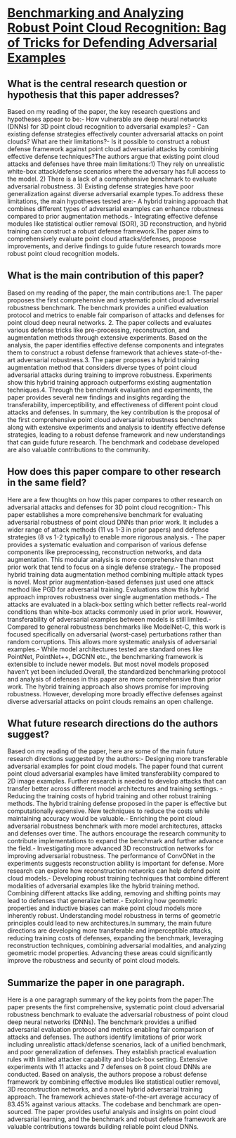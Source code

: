 # [Benchmarking and Analyzing Robust Point Cloud Recognition: Bag of Tricks   for Defending Adversarial Examples](https://arxiv.org/abs/2307.16361)

## What is the central research question or hypothesis that this paper addresses?

Based on my reading of the paper, the key research questions and hypotheses appear to be:- How vulnerable are deep neural networks (DNNs) for 3D point cloud recognition to adversarial examples? - Can existing defense strategies effectively counter adversarial attacks on point clouds? What are their limitations?- Is it possible to construct a robust defense framework against point cloud adversarial attacks by combining effective defense techniques?The authors argue that existing point cloud attacks and defenses have three main limitations:1) They rely on unrealistic white-box attack/defense scenarios where the adversary has full access to the model. 2) There is a lack of a comprehensive benchmark to evaluate adversarial robustness. 3) Existing defense strategies have poor generalization against diverse adversarial example types.To address these limitations, the main hypotheses tested are:- A hybrid training approach that combines different types of adversarial examples can enhance robustness compared to prior augmentation methods.- Integrating effective defense modules like statistical outlier removal (SOR), 3D reconstruction, and hybrid training can construct a robust defense framework.The paper aims to comprehensively evaluate point cloud attacks/defenses, propose improvements, and derive findings to guide future research towards more robust point cloud recognition models.


## What is the main contribution of this paper?

Based on my reading of the paper, the main contributions are:1. The paper proposes the first comprehensive and systematic point cloud adversarial robustness benchmark. The benchmark provides a unified evaluation protocol and metrics to enable fair comparison of attacks and defenses for point cloud deep neural networks. 2. The paper collects and evaluates various defense tricks like pre-processing, reconstruction, and augmentation methods through extensive experiments. Based on the analysis, the paper identifies effective defense components and integrates them to construct a robust defense framework that achieves state-of-the-art adversarial robustness.3. The paper proposes a hybrid training augmentation method that considers diverse types of point cloud adversarial attacks during training to improve robustness. Experiments show this hybrid training approach outperforms existing augmentation techniques.4. Through the benchmark evaluation and experiments, the paper provides several new findings and insights regarding the transferability, imperceptibility, and effectiveness of different point cloud attacks and defenses. In summary, the key contribution is the proposal of the first comprehensive point cloud adversarial robustness benchmark along with extensive experiments and analysis to identify effective defense strategies, leading to a robust defense framework and new understandings that can guide future research. The benchmark and codebase developed are also valuable contributions to the community.


## How does this paper compare to other research in the same field?

Here are a few thoughts on how this paper compares to other research on adversarial attacks and defenses for 3D point cloud recognition:- This paper establishes a more comprehensive benchmark for evaluating adversarial robustness of point cloud DNNs than prior work. It includes a wider range of attack methods (11 vs 1-3 in prior papers) and defense strategies (8 vs 1-2 typically) to enable more rigorous analysis. - The paper provides a systematic evaluation and comparison of various defense components like preprocessing, reconstruction networks, and data augmentation. This modular analysis is more comprehensive than most prior work that tend to focus on a single defense strategy.- The proposed hybrid training data augmentation method combining multiple attack types is novel. Most prior augmentation-based defenses just used one attack method like PGD for adversarial training. Evaluations show this hybrid approach improves robustness over single augmentation methods.- The attacks are evaluated in a black-box setting which better reflects real-world conditions than white-box attacks commonly used in prior work. However, transferability of adversarial examples between models is still limited.- Compared to general robustness benchmarks like ModelNet-C, this work is focused specifically on adversarial (worst-case) perturbations rather than random corruptions. This allows more systematic analysis of adversarial examples.- While model architectures tested are standard ones like PointNet, PointNet++, DGCNN etc., the benchmarking framework is extensible to include newer models. But most novel models proposed haven't yet been included.Overall, the standardized benchmarking protocol and analysis of defenses in this paper are more comprehensive than prior work. The hybrid training approach also shows promise for improving robustness. However, developing more broadly effective defenses against diverse adversarial attacks on point clouds remains an open challenge.


## What future research directions do the authors suggest?

Based on my reading of the paper, here are some of the main future research directions suggested by the authors:- Designing more transferable adversarial examples for point cloud models. The paper found that current point cloud adversarial examples have limited transferability compared to 2D image examples. Further research is needed to develop attacks that can transfer better across different model architectures and training settings. - Reducing the training costs of hybrid training and other robust training methods. The hybrid training defense proposed in the paper is effective but computationally expensive. New techniques to reduce the costs while maintaining accuracy would be valuable.- Enriching the point cloud adversarial robustness benchmark with more model architectures, attacks and defenses over time. The authors encourage the research community to contribute implementations to expand the benchmark and further advance the field.- Investigating more advanced 3D reconstruction networks for improving adversarial robustness. The performance of ConvONet in the experiments suggests reconstruction ability is important for defense. More research can explore how reconstruction networks can help defend point cloud models.- Developing robust training techniques that combine different modalities of adversarial examples like the hybrid training method. Combining different attacks like adding, removing and shifting points may lead to defenses that generalize better.- Exploring how geometric properties and inductive biases can make point cloud models more inherently robust. Understanding model robustness in terms of geometric principles could lead to new architectures.In summary, the main future directions are developing more transferable and imperceptible attacks, reducing training costs of defenses, expanding the benchmark, leveraging reconstruction techniques, combining adversarial modalities, and analyzing geometric model properties. Advancing these areas could significantly improve the robustness and security of point cloud models.


## Summarize the paper in one paragraph.

Here is a one paragraph summary of the key points from the paper:The paper presents the first comprehensive, systematic point cloud adversarial robustness benchmark to evaluate the adversarial robustness of point cloud deep neural networks (DNNs). The benchmark provides a unified adversarial evaluation protocol and metrics enabling fair comparison of attacks and defenses. The authors identify limitations of prior work including unrealistic attack/defense scenarios, lack of a unified benchmark, and poor generalization of defenses. They establish practical evaluation rules with limited attacker capability and black-box setting. Extensive experiments with 11 attacks and 7 defenses on 8 point cloud DNNs are conducted. Based on analysis, the authors propose a robust defense framework by combining effective modules like statistical outlier removal, 3D reconstruction networks, and a novel hybrid adversarial training approach. The framework achieves state-of-the-art average accuracy of 83.45% against various attacks. The codebase and benchmark are open-sourced. The paper provides useful analysis and insights on point cloud adversarial learning, and the benchmark and robust defense framework are valuable contributions towards building reliable point cloud DNNs.
